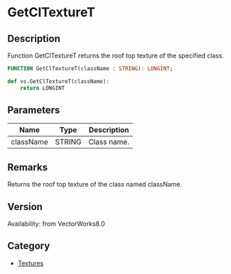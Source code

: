 # GetClTextureT

## Description
Function GetClTextureT returns the roof top texture of the specified class.

```pascal
FUNCTION GetClTextureT(className : STRING): LONGINT;
```

```python
def vs.GetClTextureT(className):
    return LONGINT
```

## Parameters
|Name|Type|Description|
|---|---|---|
|className|STRING|Class name.|

## Remarks
Returns the roof top texture of the class named className.

## Version
Availability: from VectorWorks8.0

## Category
* [Textures](../Categories/Textures.md)
